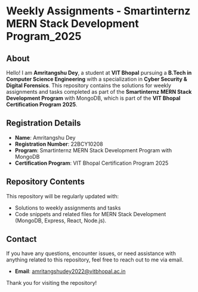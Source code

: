 # Weekly Assignments - Smartinternz MERN Stack Development Program_2025

## About
Hello! I am **Amritangshu Dey**, a student at **VIT Bhopal** pursuing a **B.Tech in Computer Science Engineering** with a specialization in **Cyber Security & Digital Forensics**. This repository contains the solutions for weekly assignments and tasks completed as part of the **Smartinternz MERN Stack Development Program** with MongoDB, which is part of the **VIT Bhopal Certification Program 2025**.

## Registration Details
- **Name**: Amritangshu Dey
- **Registration Number**: 22BCY10208
- **Program**: Smartinternz MERN Stack Development Program with MongoDB
- **Certification Program**: VIT Bhopal Certification Program 2025

## Repository Contents
This repository will be regularly updated with:
- Solutions to weekly assignments and tasks
- Code snippets and related files for MERN Stack Development (MongoDB, Express, React, Node.js).

## Contact
If you have any questions, encounter issues, or need assistance with anything related to this repository, feel free to reach out to me via email.

- **Email**: amritangshudey2022@vitbhopal.ac.in

Thank you for visiting the repository!
